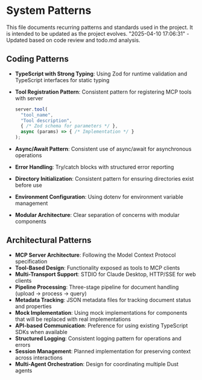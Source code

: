 # System Patterns

This file documents recurring patterns and standards used in the project.
It is intended to be updated as the project evolves.
"2025-04-10 17:06:31" - Updated based on code review and todo.md analysis.

## Coding Patterns

* **TypeScript with Strong Typing**: Using Zod for runtime validation and TypeScript interfaces for static typing
* **Tool Registration Pattern**: Consistent pattern for registering MCP tools with server

  ```typescript
  server.tool(
    "tool_name",
    "Tool description",
    { /* Zod schema for parameters */ },
    async (params) => { /* Implementation */ }
  );
  ```

* **Async/Await Pattern**: Consistent use of async/await for asynchronous operations
* **Error Handling**: Try/catch blocks with structured error reporting
* **Directory Initialization**: Consistent pattern for ensuring directories exist before use
* **Environment Configuration**: Using dotenv for environment variable management
* **Modular Architecture**: Clear separation of concerns with modular components

## Architectural Patterns

* **MCP Server Architecture**: Following the Model Context Protocol specification
* **Tool-Based Design**: Functionality exposed as tools to MCP clients
* **Multi-Transport Support**: STDIO for Claude Desktop, HTTP/SSE for web clients
* **Pipeline Processing**: Three-stage pipeline for document handling (upload → process → query)
* **Metadata Tracking**: JSON metadata files for tracking document status and properties
* **Mock Implementation**: Using mock implementations for components that will be replaced with real implementations
* **API-based Communication**: Preference for using existing TypeScript SDKs when available
* **Structured Logging**: Consistent logging pattern for operations and errors
* **Session Management**: Planned implementation for preserving context across interactions
* **Multi-Agent Orchestration**: Design for coordinating multiple Dust agents
